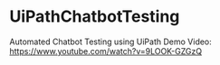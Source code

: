 # UiPathChatbotTesting
Automated Chatbot Testing using UiPath
Demo Video: https://www.youtube.com/watch?v=9LOOK-GZGzQ
